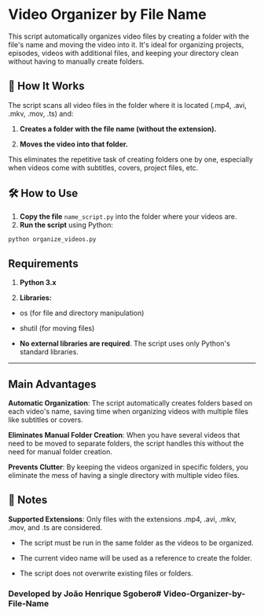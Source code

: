 # Video Organizer by File Name

This script automatically organizes video files by creating a folder with the file's name and moving the video into it. It's ideal for organizing projects, episodes, videos with additional files, and keeping your directory clean without having to manually create folders.



## 🧩 How It Works

The script scans all video files in the folder where it is located (.mp4, .avi, .mkv, .mov, .ts) and:

1. **Creates a folder with the file name (without the extension).**

2. **Moves the video into that folder.**

This eliminates the repetitive task of creating folders one by one, especially when videos come with subtitles, covers, project files, etc.


## 🛠️ How to Use

1. **Copy the file** `name_script.py` into the folder where your videos are.
2. **Run the script** using Python:

```bash
python organize_videos.py
```

## Requirements

1. **Python 3.x**

2. **Libraries:**

- os (for file and directory manipulation)

- shutil (for moving files)

- **No external libraries are required**. The script uses only Python's standard libraries.

---

## Main Advantages

**Automatic Organization**: The script automatically creates folders based on each video's name, saving time when organizing videos with multiple files like subtitles or covers.

**Eliminates Manual Folder Creation**: When you have several videos that need to be moved to separate folders, the script handles this without the need for manual folder creation.

**Prevents Clutter**: By keeping the videos organized in specific folders, you eliminate the mess of having a single directory with multiple video files.

## 📌 Notes

**Supported Extensions**: Only files with the extensions .mp4, .avi, .mkv, .mov, and .ts are considered.

- The script must be run in the same folder as the videos to be organized.

- The current video name will be used as a reference to create the folder.

- The script does not overwrite existing files or folders.

### Developed by João Henrique Sgobero#   V i d e o - O r g a n i z e r - b y - F i l e - N a m e  
 